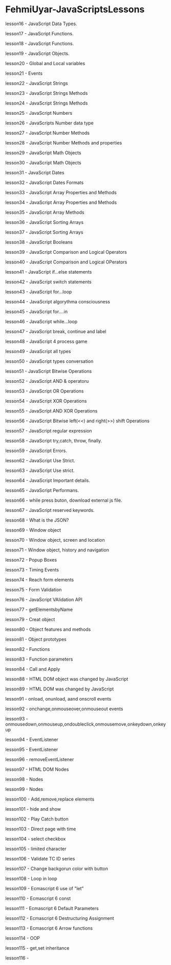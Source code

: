# FehmiUyar-JavaScriptsLessons

lesson16 - JavaScript Data Types.

lesson17 - JavaScript Functions.

lesson18 - JavaScript Functions.

lesson19 - JavaScript Objects.

lesson20 - Global and Local variables

lesson21 - Events

lesson22 - JavaScript Strings

lesson23 - JavaScript Strings Methods

lesson24 - JavaScript Strings Methods

lesson25 - JavaScript Numbers

lesson26 - JavaScripts Number data type

lesson27 - JavaScript Number Methods

lesson28 - JavaScript Number Methods and properties

lesson29 - JavaScript Math Objects

lesson30 - JavaScript Math Objects

lesson31 - JavaScript Dates

lesson32 - JavaScript Dates Formats

lesson33 - JavaScript Array Properties and
           Methods

lesson34 - JavaScript Array Properties and 
           Methods

lesson35 - JavaScript Array Methods   

lesson36 - JavaScript Sorting Arrays  

lesson37 - JavaScript Sorting Arrays    

lesson38 - JavaScript Booleans

lesson39 - JavaScript Comparison and Logical Operators

lesson40 - JavaScript Comparison and Logical OPerators 

lesson41 - JavaScript if...else statements 

lesson42 - JavaScript switch statements

lesson43 - JavaScript for...loop

lesson44 - JavaScript algorythma consciousness

lesson45 - JavaScript for....in 

lesson46 - JavaScript  while...loop

lesson47 - JavaScript break, continue and label

lesson48 - JavaScript 4 process game

lesson49 - JavaScript all types

lesson50 - JavaScript types conversation

lesson51 - JavaScript  Bitwise Operations

lesson52 - JavaScript  AND & operatoru 

lesson53 - JavaScript  OR Operations

lesson54 - JavaScript  XOR Operations  

lesson55 - JavaScript  AND XOR Operations  

lesson56 - JavaScript  Bitwise left(<<) and right(>>) shift Operations

lesson57 - JavaScript regular expression 

lesson58 - JavaScript try,catch, throw, finally. 

lesson59 - JavaScript Errors. 

lesson62 - JavaScript Use Strict. 

lesson63 - JavaScript Use strict. 

lesson64 - JavaScript Important details. 

lesson65 - JavaScript Performans. 

lesson66 - while press buton, download external js file.

lesson67 - JavaScript reserved keywords. 

lesson68 - What is the JSON?

lesson69 - Window object

lesson70 - Window object, screen and location 

lesson71 - Window object, history and navigation

lesson72 - Popup Boxes

lesson73 - Timing  Events

lesson74 - Reach form elements

lesson75 - Form Validation

lesson76 - JavaScript VAlidation API

lesson77 - getElementsbyName

lesson79 - Creat object

lesson80 - Object features and methods

lesson81 - Object prototypes

lesson82 - Functions

lesson83 - Function parameters

lesson84 - Call and Apply

lesson88 - HTML DOM object was changed by JavaScript

lesson89 - HTML DOM was changed by JavaScript

lesson91 - onload, onunload, aand onscroll events 

lesson92 - onchange,onmouseover,onmouseout events

lesson93 - onmousedown,onmouseup,ondoubleclick,onmousemove,onkeydown,onkeyup

lesson94 - EventListener

lesson95 - EventListener

lesson96 - removeEventListener

lesson97 - HTML DOM Nodes

lesson98 - Nodes

lesson99 - Nodes

lesson100 - Add,remove,replace elements

lesson101 - hide and show

lesson102 - Play Catch button 


lesson103 - Direct page with time

lesson104 - select checkbox

lesson105 - limited character

lesson106 - Validate TC ID series

lesson107 - Change backgorun color with button

lesson108 - Loop in loop

lesson109 - Ecmascript 6 use of "let"

lesson110 - Ecmascript 6 const

lesson111 - Ecmascript 6 Default Parameters

lesson112  - Ecmascript 6 Destructuring Assignment

lesson113 - Ecmascript 6 Arrow functions

lesson114 - OOP

lesson115 - get,set inheritance

lesson116 - 








